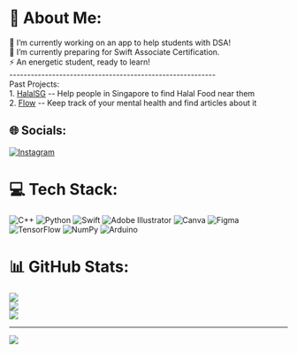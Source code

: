 # 💫 About Me:
🔭 I’m currently working on an app to help students with DSA!<br>🌱 I’m currently preparing for Swift Associate Certification.<br>⚡ An energetic student, ready to learn!<br>----------------------------------------------------------<br>Past Projects:<br>1. [HalalSG](https://github.com/froznade-iwnl/halal-food-finder) -- Help people in Singapore to find Halal Food near them<br>2. [Flow](https://github.com/froznade-iwnl/flow-version-two) -- Keep track of your mental health and find articles about it<br>


## 🌐 Socials:
[![Instagram](https://img.shields.io/badge/Instagram-%23E4405F.svg?logo=Instagram&logoColor=white)](https://instagram.com/radityawahyudi_) 

# 💻 Tech Stack:
![C++](https://img.shields.io/badge/c++-%2300599C.svg?style=for-the-badge&logo=c%2B%2B&logoColor=white) ![Python](https://img.shields.io/badge/python-3670A0?style=for-the-badge&logo=python&logoColor=ffdd54) ![Swift](https://img.shields.io/badge/swift-F54A2A?style=for-the-badge&logo=swift&logoColor=white) ![Adobe Illustrator](https://img.shields.io/badge/adobeillustrator-%23FF9A00.svg?style=for-the-badge&logo=adobeillustrator&logoColor=white) ![Canva](https://img.shields.io/badge/Canva-%2300C4CC.svg?style=for-the-badge&logo=Canva&logoColor=white) 	![Figma](https://img.shields.io/badge/figma-%23F24E1E.svg?style=for-the-badge&logo=figma&logoColor=white) ![TensorFlow](https://img.shields.io/badge/TensorFlow-%23FF6F00.svg?style=for-the-badge&logo=TensorFlow&logoColor=white) ![NumPy](https://img.shields.io/badge/numpy-%23013243.svg?style=for-the-badge&logo=numpy&logoColor=white) ![Arduino](https://img.shields.io/badge/-Arduino-00979D?style=for-the-badge&logo=Arduino&logoColor=white)
# 📊 GitHub Stats:
![](https://github-readme-stats.vercel.app/api?username=froznade-iwnl&theme=dark&hide_border=true&include_all_commits=true&count_private=false)<br/>
![](https://github-readme-streak-stats.herokuapp.com/?user=froznade-iwnl&theme=dark&hide_border=true)<br/>
![](https://github-readme-stats.vercel.app/api/top-langs/?username=froznade-iwnl&theme=dark&hide_border=true&include_all_commits=true&count_private=false&layout=compact)

---
[![](https://visitcount.itsvg.in/api?id=froznade-iwnl&icon=0&color=0)](https://visitcount.itsvg.in)

<!-- Proudly created with GPRM ( https://gprm.itsvg.in ) -->
